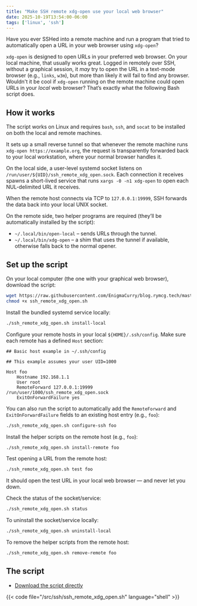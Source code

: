 ```yaml
---
title: "Make SSH remote xdg-open use your local web browser"
date: 2025-10-19T13:54:00-06:00
tags: ['linux', 'ssh']
---
```


Have you ever SSHed into a remote machine and run a program that
tried to automatically open a URL in your web browser using `xdg-open`?

`xdg-open` is designed to open URLs in your preferred web browser. On
your local machine, that usually works great. Logged in remotely over
SSH, without a graphical session, it *may* try to open the URL in a
text-mode browser (e.g., `links`, `w3m`), but more than likely it will
fail to find any browser. Wouldn't it be cool if `xdg-open` running on
the remote machine could open URLs in your *local* web browser? That’s
exactly what the following Bash script does.

## How it works

The script works on Linux and requires `bash`, `ssh`, and
`socat` to be installed on both the local and remote machines.

It sets up a small reverse tunnel so that whenever the remote
machine runs `xdg-open https://example.org`, the request is
transparently forwarded back to your local workstation, where your
normal browser handles it.

On the local side, a user-level systemd socket listens on
`/run/user/${UID}/ssh_remote_xdg_open.sock`. Each connection it
receives spawns a short-lived service that runs `xargs -0 -n1
xdg-open` to open each NUL-delimited URL it receives.

When the remote host connects via TCP to `127.0.0.1:19999`, SSH forwards
the data back into your local UNIX socket.

On the remote side, two helper programs are required (they’ll be
automatically installed by the script):

 * `~/.local/bin/open-local` – sends URLs through the tunnel.
 * `~/.local/bin/xdg-open` – a shim that uses the tunnel if available,
   otherwise falls back to the normal opener.

## Set up the script

On your local computer (the one with your graphical web browser),
download the script:

```bash
wget https://raw.githubusercontent.com/EnigmaCurry/blog.rymcg.tech/master/src/ssh/ssh_remote_xdg_open.sh
chmod +x ssh_remote_xdg_open.sh

```

Install the bundled systemd service locally:

```bash
./ssh_remote_xdg_open.sh install-local
```

Configure your remote hosts in your local `${HOME}/.ssh/config`.
Make sure each remote has a defined `Host` section:

```
## Basic host example in ~/.ssh/config

## This example assumes your user UID=1000

Host foo
    Hostname 192.168.1.1
    User root
    RemoteForward 127.0.0.1:19999 /run/user/1000/ssh_remote_xdg_open.sock
    ExitOnForwardFailure yes

```

You can also run the script to automatically add the `RemoteForward` and
`ExitOnForwardFailure` fields to an existing host entry (e.g., `foo`):

```bash
./ssh_remote_xdg_open.sh configure-ssh foo
```

Install the helper scripts on the remote host (e.g., `foo`):

```bash
./ssh_remote_xdg_open.sh install-remote foo
```

Test opening a URL from the remote host:

```bash
./ssh_remote_xdg_open.sh test foo
```

It should open the test URL in your local web browser — and never let
you down.

Check the status of the socket/service:

```bash
./ssh_remote_xdg_open.sh status
```

To uninstall the socket/service locally:

```bash
./ssh_remote_xdg_open.sh uninstall-local
```

To remove the helper scripts from the remote host:

```bash
./ssh_remote_xdg_open.sh remove-remote foo
```

## The script

 * [Download the script directly](https://raw.githubusercontent.com/EnigmaCurry/blog.rymcg.tech/master/src/ssh/ssh_remote_xdg_open.sh)

{{< code file="/src/ssh/ssh_remote_xdg_open.sh" language="shell" >}}
